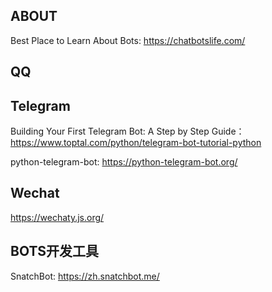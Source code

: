 
## ABOUT

Best Place to Learn About Bots: https://chatbotslife.com/ 


## QQ




## Telegram

Building Your First Telegram Bot: A Step by Step Guide：https://www.toptal.com/python/telegram-bot-tutorial-python


python-telegram-bot: https://python-telegram-bot.org/

## Wechat

https://wechaty.js.org/


## BOTS开发工具

SnatchBot: https://zh.snatchbot.me/